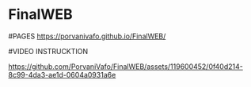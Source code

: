 # FinalWEB
#PAGES
https://porvanivafo.github.io/FinalWEB/

#VIDEO INSTRUCKTION


https://github.com/PorvaniVafo/FinalWEB/assets/119600452/0f40d214-8c99-4da3-ae1d-0604a0931a6e

